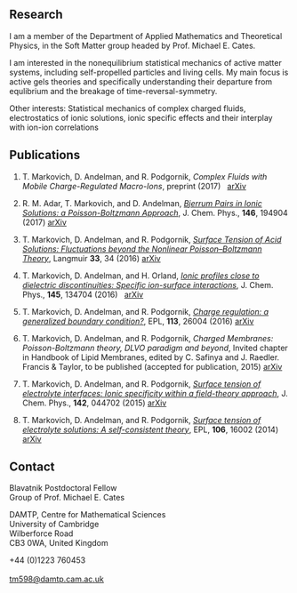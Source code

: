## Research

I am a member of the Department of Applied Mathematics and Theoretical Physics, in the Soft Matter group headed by Prof. Michael E. Cates. 

I am interested in the nonequilibrium statistical mechanics of active matter systems, including self-propelled particles and living cells. My main focus is active gels theories and specifically understanding their departure from equlibrium and the breakage of time-reversal-symmetry.

Other interests: Statistical mechanics of complex charged fluids, electrostatics of ionic solutions, ionic specific effects and their interplay with ion-ion correlations

## Publications

1. T. Markovich, D. Andelman, and R. Podgornik, *Complex Fluids with Mobile Charge-Regulated Macro-Ions*, preprint (2017)   [arXiv](https://arxiv.org/abs/1708.06921)

2.	R. M. Adar, T. Markovich, and D. Andelman, [*Bjerrum Pairs in Ionic Solutions: a Poisson-Boltzmann Approach*](http://dx.doi.org/10.1063/1.4982885), J. Chem. Phys., **146**, 194904 (2017)   [arXiv](https://arxiv.org/abs/1702.04853 )

3.	T. Markovich, D. Andelman, and R. Podgornik, [*Surface Tension of Acid Solutions: Fluctuations beyond the Nonlinear Poisson–Boltzmann Theory*](http://dx.doi.org/10.1021/acs.langmuir.6b03186), Langmuir **33**, 34 (2016)   [arXiv](http://arxiv.org/abs/1608.07797 )

4.	T. Markovich, D. Andelman, and H. Orland, [*Ionic profiles close to dielectric discontinuities: Specific ion-surface interactions*](http://dx.doi.org/10.1063/1.4963083), J. Chem. Phys., **145**, 134704 (2016)   [arXiv](http://arxiv.org/abs/1607.06375)

5.	T. Markovich, D. Andelman, and R. Podgornik, [*Charge regulation: a generalized boundary condition?*](http://dx.doi.org/10.1209/0295-5075/113/26004), EPL, **113**, 26004 (2016)   [arXiv](http://arxiv.org/abs/1510.05442)

6.	T. Markovich, D. Andelman, and R. Podgornik, *Charged Membranes: Poisson-Boltzmann theory, DLVO paradigm and beyond*, Invited chapter in Handbook of Lipid Membranes, edited by C. Safinya and J. Raedler. Francis & Taylor, to be published (accepted for publication, 2015)   [arXiv](https://arxiv.org/abs/1603.09451)

7.	T. Markovich, D. Andelman, and R. Podgornik, [*Surface tension of electrolyte interfaces: Ionic specificity within a field-theory approach*](http://dx.doi.org/10.1063/1.4905954), J. Chem. Phys., **142**, 044702 (2015)    [arXiv](http://arxiv.org/abs/1411.5222)

8.	T. Markovich, D. Andelman, and R. Podgornik, [*Surface tension of electrolyte solutions: A self-consistent theory*](http://dx.doi.org/10.1209/0295-5075/106/16002), EPL, **106**, 16002 (2014)   [arXiv](http://arxiv.org/abs/1305.3142)


## Contact

Blavatnik Postdoctoral Fellow  
Group of Prof. Michael E. Cates 

DAMTP, Centre for Mathematical Sciences  
University of Cambridge  
Wilberforce Road   
CB3 0WA, United Kingdom 

+44 (0)1223 760453    <br />  
<tm598@damtp.cam.ac.uk>
